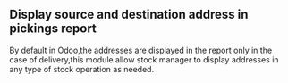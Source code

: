 Display source and destination address in pickings report
------------------------------------------------------------------
By default in Odoo,the addresses are displayed in the report only in the case of delivery,this module allow stock manager to 
display addresses in any type of stock operation as needed. 


